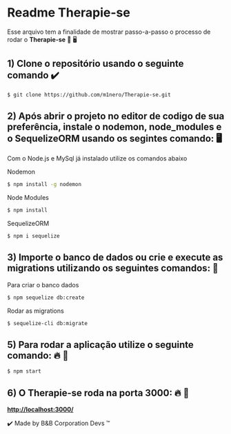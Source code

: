 # Readme Therapie-se
Esse arquivo tem a finalidade de mostrar passo-a-passo o processo de rodar o **Therapie-se** 🧠 🖥️

## 1) Clone o repositório usando o seguinte comando  :heavy_check_mark:

```bash
$ git clone https://github.com/m1nero/Therapie-se.git
```

## 2) Após abrir o projeto no editor de codigo de sua preferência, instale o nodemon, node_modules e o SequelizeORM usando os segintes comando: 🖥️

Com o Node.js e MySql já instalado utilize os comandos abaixo

Nodemon
```bash
$ npm install -g nodemon
```

Node Modules
```bash
$ npm install
```

SequelizeORM
```bash
$ npm i sequelize
```

## 3) Importe o banco de dados ou crie e execute as migrations utilizando os seguintes comandos: 💾

Para criar o banco dados
```bash
$ npm sequelize db:create
```

Rodar as migrations
```bash
$ sequelize-cli db:migrate
```

## 5) Para rodar a aplicação utilize o seguinte comando: 🔥 🚀

```bash
$ npm start
```

## 6) O Therapie-se roda na porta 3000: 🔥 🚀

[**http://localhost:3000/**](http://localhost:3000/)

:heavy_check_mark: Made by B&B Corporation Devs :tm:

#